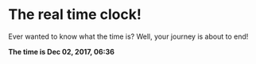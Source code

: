 # The real time clock!

Ever wanted to know what the time is? Well, your journey is about to end!

**The time is Dec 02, 2017, 06:36**